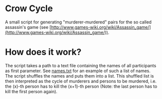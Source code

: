 # Crow Cycle
A small script for generating "murderer-murdered" pairs for the so called assassin's game (see 
[http://www.games-wiki.org/wiki/Assassin_game/](http://www.games-wiki.org/wiki/Assassin_game/)).

# How does it work?
The script takes a path to a text file containing the names of all participants as first parameter.
See [names.txt](names.txt) for an example of such a list of names.
The script shuffles the names and puts them into a list. 
This shuffled list is then interpreted as the cycle of murderers and persons to be murdered,
i.e. the (x)-th person has to kill the (x+1)-th person (Note: the last person has to kill the first person again).
